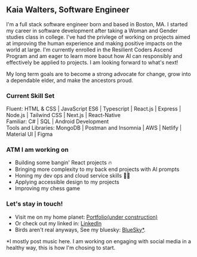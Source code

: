 ## Kaia Walters, Software Engineer 

I'm a full stack software engineer born and based in Boston, MA. I started my career in software development after taking a Woman and Gender studies class in college. I've had the privlege of working on projects aimed at improving the human experience and making positive impacts on the world at large. I'm currently enrolled in the Resilient Coders Ascend Program and am eager to learn more baout how AI can responsibly and effectively be applied to projects. I am looking forward to what's next!

My long term goals are to become a strong advocate for change, grow into a dependable elder, and make the ancestors proud.

### Current Skill Set 

Fluent: HTML & CSS | JavaScript ES6 | Typescript | React.js | Express | Node.js | Tailwind CSS | Next.js | React-Native <br />
Familiar:  C# | SQL | Android Development <br/>
Tools and Libraries: MongoDB | Postman and Insomnia | AWS | Netlify | Material UI | Figma 

### ATM I am working on 
- Building some bangin' React projects 🔥
- Bringing more complexity to my back end projects with AI prompts
- Honing my dev ops and cloud service skills 🧑‍🏭
- Applying accessible design to my projects
- Improving my chess game 

### Let's stay in touch!
- Visit me on my home planet: <a href="https://www.kaiawalters.com">Portfolio(under construction)</a>
- Or check out my linked in: <a href="https://www.linkedin.com/in/kaiawalters/">LinkedIn</a> 
- Birds aren't real anyways, See my bluesky: <a href="https://bsky.app/profile/kaiaclackskeys.bsky.social">BlueSky*</a>. 

*I mostly post music here. I am working on engaging with social media in a healthy way, this is how I'm chosing to start. 
